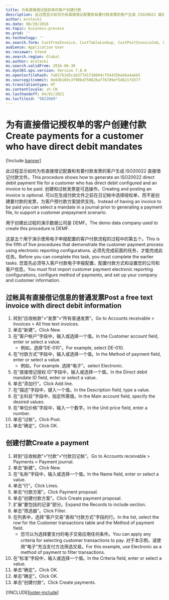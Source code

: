 ```yaml
---
title: 为有直接借记授权单的客户创建付款
description: 此过程显示如何为有直接借记配置和有要付款发票的客户生成 ISO20022 直接借记付款文件。
author: mrolecki
ms.date: 08/29/2018
ms.topic: business-process
ms.prod: ''
ms.technology: ''
ms.search.form: CustFreeInvoice, CustTableLookup, CustPostInvoiceJob, LedgerJournalTable, LedgerJournalTransCustPaym, SysQueryForm, CustPaymProposalEdit, BankAccountTableLookUp
audience: Application User
ms.reviewer: kfend
ms.search.region: Global
ms.author: mrolecki
ms.search.validFrom: 2016-06-30
ms.dyn365.ops.version: Version 7.0.0
ms.openlocfilehash: fa017b1d5cab377d1f36604cf54435beb6a4abb5
ms.sourcegitcommit: 0e8db169c3f90bd750826af76709ef5d621fd377
ms.translationtype: HT
ms.contentlocale: zh-CN
ms.lasthandoff: 04/01/2021
ms.locfileid: "5822669"
---
```

# <a name="create-payments-for-a-customer-who-have-direct-debit-mandates"></a><span data-ttu-id="73089-103">为有直接借记授权单的客户创建付款</span><span class="sxs-lookup"><span data-stu-id="73089-103">Create payments for a customer who have direct debit mandates</span></span>

[!include [banner](../../includes/banner.md)]

<span data-ttu-id="73089-104">此过程显示如何为有直接借记配置和有要付款发票的客户生成 ISO20022 直接借记付款文件。</span><span class="sxs-lookup"><span data-stu-id="73089-104">This procedure shows how to generate an ISO20022 direct debit payment file for a customer who has direct debit configured and an invoice to be paid.</span></span> <span data-ttu-id="73089-105">创建和过帐发票是可选操作。</span><span class="sxs-lookup"><span data-stu-id="73089-105">Creating and posting an invoice is optional.</span></span> <span data-ttu-id="73089-106">可以在生成付款文件之前在日记帐中选择授权单，而不是创建要付款的发票，为客户预付款方案提供支持。</span><span class="sxs-lookup"><span data-stu-id="73089-106">Instead of having an invoice to be paid you can select a mandate in a journal prior to generating a payment file, to support a customer prepayment scenario.</span></span>



<span data-ttu-id="73089-107">用于创建此过程的演示数据公司是 DEMF。</span><span class="sxs-lookup"><span data-stu-id="73089-107">The demo data company used to create this procedure is DEMF.</span></span>



<span data-ttu-id="73089-108">这是五个用于演示使用电子申报配置的客户付款流程的过程中的第五个。</span><span class="sxs-lookup"><span data-stu-id="73089-108">This is the fifth of five procedures that demonstrate the customer payment process using electronic reporting configurations.</span></span> <span data-ttu-id="73089-109">必须先完成前面的任务，才能完成此任务。</span><span class="sxs-lookup"><span data-stu-id="73089-109">Before you can complete this task, you must complete the earlier tasks.</span></span> <span data-ttu-id="73089-110">您首先必须导入客户付款电子申报配置，配置付款方式和设置您的公司和客户信息。</span><span class="sxs-lookup"><span data-stu-id="73089-110">You must first import customer payment electronic reporting configurations, configure method of payments, and set up your company and customer information.</span></span> 


## <a name="post-a-free-text-invoice-with-direct-debit-information"></a><span data-ttu-id="73089-111">过帐具有直接借记信息的普通发票</span><span class="sxs-lookup"><span data-stu-id="73089-111">Post a free text invoice with direct debit information</span></span>
1. <span data-ttu-id="73089-112">转到“应收帐款”>“发票”>“所有普通发票”。</span><span class="sxs-lookup"><span data-stu-id="73089-112">Go to Accounts receivable > Invoices > All free text invoices.</span></span>
2. <span data-ttu-id="73089-113">单击“新建”。</span><span class="sxs-lookup"><span data-stu-id="73089-113">Click New.</span></span>
3. <span data-ttu-id="73089-114">在“客户帐户”字段中，输入或选择一个值。</span><span class="sxs-lookup"><span data-stu-id="73089-114">In the Customer account field, enter or select a value.</span></span>
    * <span data-ttu-id="73089-115">例如，选择“DE-010”。</span><span class="sxs-lookup"><span data-stu-id="73089-115">For example, select DE-010.</span></span>  
4. <span data-ttu-id="73089-116">在“付款方式”字段中，输入或选择一个值。</span><span class="sxs-lookup"><span data-stu-id="73089-116">In the Method of payment field, enter or select a value.</span></span>
    * <span data-ttu-id="73089-117">例如，</span><span class="sxs-lookup"><span data-stu-id="73089-117">For example.</span></span> <span data-ttu-id="73089-118">选择“电子”。</span><span class="sxs-lookup"><span data-stu-id="73089-118">select Electronic.</span></span>  
5. <span data-ttu-id="73089-119">在“直接借记授权 ID”字段中，输入或选择一个值。</span><span class="sxs-lookup"><span data-stu-id="73089-119">In the Direct debit mandate ID field, enter or select a value.</span></span>
6. <span data-ttu-id="73089-120">单击“添加行”。</span><span class="sxs-lookup"><span data-stu-id="73089-120">Click Add line.</span></span>
7. <span data-ttu-id="73089-121">在“描述”字段中，键入一个值。</span><span class="sxs-lookup"><span data-stu-id="73089-121">In the Description field, type a value.</span></span>
8. <span data-ttu-id="73089-122">在“主科目”字段中，指定所需值。</span><span class="sxs-lookup"><span data-stu-id="73089-122">In the Main account field, specify the desired values.</span></span>
9. <span data-ttu-id="73089-123">在“单位价格”字段中，输入一个数字。</span><span class="sxs-lookup"><span data-stu-id="73089-123">In the Unit price field, enter a number.</span></span>
10. <span data-ttu-id="73089-124">单击“过帐”。</span><span class="sxs-lookup"><span data-stu-id="73089-124">Click Post.</span></span>
11. <span data-ttu-id="73089-125">单击“确定”。</span><span class="sxs-lookup"><span data-stu-id="73089-125">Click OK.</span></span>

## <a name="create-a-payment"></a><span data-ttu-id="73089-126">创建付款</span><span class="sxs-lookup"><span data-stu-id="73089-126">Create a payment</span></span>
1. <span data-ttu-id="73089-127">转到“应收帐款”>“付款”>“付款日记帐”。</span><span class="sxs-lookup"><span data-stu-id="73089-127">Go to Accounts receivable > Payments > Payment journal.</span></span>
2. <span data-ttu-id="73089-128">单击“新建”。</span><span class="sxs-lookup"><span data-stu-id="73089-128">Click New.</span></span>
3. <span data-ttu-id="73089-129">在“名称”字段中，输入或选择一个值。</span><span class="sxs-lookup"><span data-stu-id="73089-129">In the Name field, enter or select a value.</span></span>
4. <span data-ttu-id="73089-130">单击“行”。</span><span class="sxs-lookup"><span data-stu-id="73089-130">Click Lines.</span></span>
5. <span data-ttu-id="73089-131">单击“付款方案”。</span><span class="sxs-lookup"><span data-stu-id="73089-131">Click Payment proposal.</span></span>
6. <span data-ttu-id="73089-132">单击”创建付款方案“。</span><span class="sxs-lookup"><span data-stu-id="73089-132">Click Create payment proposal.</span></span>
7. <span data-ttu-id="73089-133">扩展“要包括的记录”部分。</span><span class="sxs-lookup"><span data-stu-id="73089-133">Expand the Records to include section.</span></span>
8. <span data-ttu-id="73089-134">单击“筛选器”。</span><span class="sxs-lookup"><span data-stu-id="73089-134">Click Filter.</span></span>
9. <span data-ttu-id="73089-135">在列表中，选择“客户交易”表和“付款方式”字段的行。</span><span class="sxs-lookup"><span data-stu-id="73089-135">In the list, select the row for the Customer transactions table and the Method of payment field.</span></span>
    * <span data-ttu-id="73089-136">您可以为选择要支付的电子交易应用任何条件。</span><span class="sxs-lookup"><span data-stu-id="73089-136">You can apply any criteria for selecting customer transactions to pay.</span></span> <span data-ttu-id="73089-137">对于本示例，请使用“电子”充当支付方法筛选交易。</span><span class="sxs-lookup"><span data-stu-id="73089-137">For this example, use Electronic as a method of payment to filter transactions.</span></span>  
10. <span data-ttu-id="73089-138">在“标准”字段中，输入或选择一个值。</span><span class="sxs-lookup"><span data-stu-id="73089-138">In the Criteria field, enter or select a value.</span></span>
11. <span data-ttu-id="73089-139">单击“确定”。</span><span class="sxs-lookup"><span data-stu-id="73089-139">Click OK.</span></span>
12. <span data-ttu-id="73089-140">单击“确定”。</span><span class="sxs-lookup"><span data-stu-id="73089-140">Click OK.</span></span>
13. <span data-ttu-id="73089-141">单击”创建付款“。</span><span class="sxs-lookup"><span data-stu-id="73089-141">Click Create payments.</span></span>


[!INCLUDE[footer-include](../../../includes/footer-banner.md)]